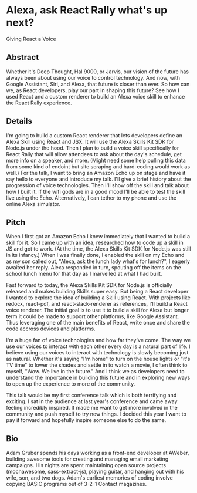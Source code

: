 # Alexa, ask React Rally what's up next?
Giving React a Voice

## Abstract
Whether it's Deep Thought, Hal 9000, or Jarvis, our vision of the future has always been about using our voice to control technology. And now, with Google Assistant, Siri, and Alexa, that future is closer than ever. So how can we, as React developers, play our part in shaping this future? See how I used React and a custom renderer to build an Alexa voice skill to enhance the React Rally experience.

## Details
I'm going to build a custom React renderer that lets developers define an Alexa Skill using React and JSX. It will use the Alexa Skills Kit SDK for Node.js under the hood. Then I plan to build a voice skill specifically for React Rally that will allow attendees to ask about the day's schedule, get more info on a speaker, and more. (Might need some help pulling this data from some kind of endoint but site scraping and hard-coding would work as well.) For the talk, I want to bring an Amazon Echo up on stage and have it say hello to everyone and introduce my talk. I'll give a brief history about the progression of voice technologies. Then I'll show off the skill and talk about how I built it. If the wifi gods are in a good mood I'll be able to test the skill live using the Echo. Alternatively, I can tether to my phone and use the online Alexa simulator.

## Pitch
When I first got an Amazon Echo I knew immediately that I wanted to build a skill for it. So I came up with an idea, researched how to code up a skill in JS and got to work. (At the time, the Alexa Skills Kit SDK for Node.js was still in its infancy.) When I was finally done, I enabled the skill on my Echo and as my son called out, "Alexa, ask the lunch lady what's for lunch?", I eagerly awaited her reply. Alexa responded in turn, spouting off the items on the school lunch menu for that day as I marvelled at what I had built.

Fast forward to today, the Alexa Skills Kit SDK for Node.js is officially released and makes building Skills super easy. But being a React developer I wanted to explore the idea of building a Skill using React. With projects like redocx, react-pdf, and react-slack-renderer as references, I'll build a React voice renderer. The initial goal is to use it to build a skill for Alexa but longer term it could be made to support other platforms, like Google Assistant. Thus leveraging one of the main benefits of React, write once and share the code accross devices and platforms.

I'm a huge fan of voice technologies and how far they've come. The way we use our voices to interact with each other every day is a natural part of life. I believe using our voices to interact with technology is slowly becoming just as natural. Whether it's saying "I'm home" to turn on the house lights or "it's TV time" to lower the shades and settle in to watch a movie, I often think to myself, "Wow. We live in the future." And I think we as developers need to understand the importance in building this future and in exploring new ways to open up the experience to more of the community.

This talk would be my first conference talk which is both terrifying and exciting. I sat in the audience at last year's conference and came away feeling incredibly inspired. It made me want to get more involved in the community and push myself to try new things. I decided this year I want to pay it forward and hopefully inspire someone else to do the same.

## Bio
Adam Gruber spends his days working as a front-end developer at AWeber, building awesome tools for creating and managing email marketing campaigns. His nights are spent maintaining open source projects (mochawesome, sass-extract-js), playing guitar, and hanging out with his wife, son, and two dogs. Adam's earliest memories of coding involve copying BASIC programs out of 3-2-1 Contact magazines.
